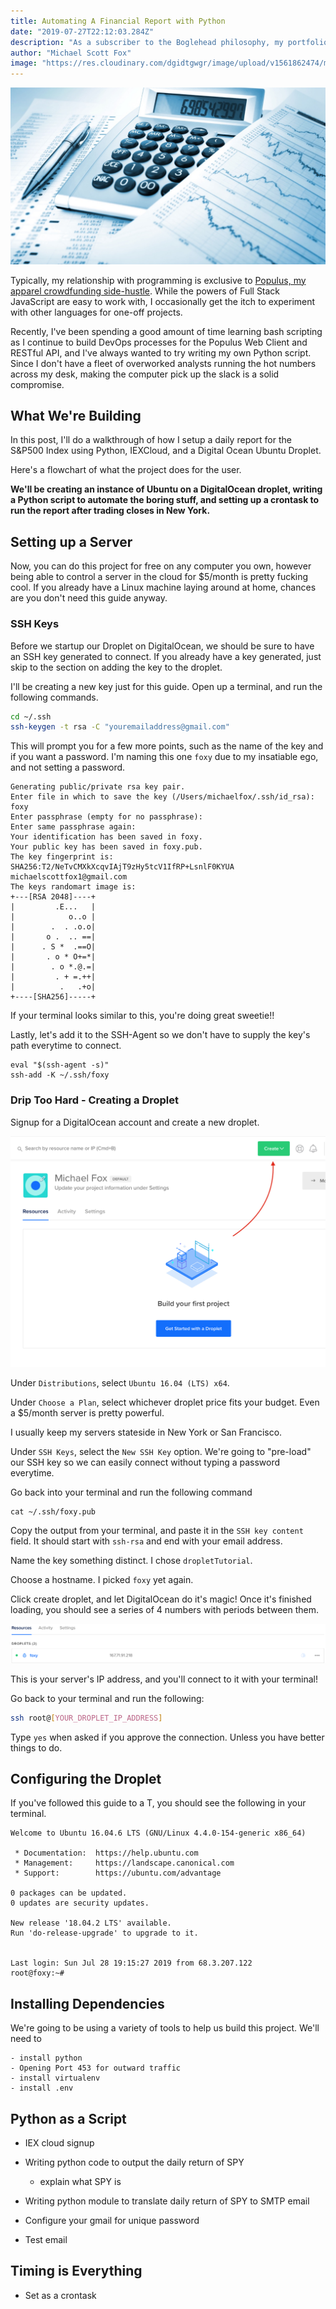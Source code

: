 ```yaml
---
title: Automating A Financial Report with Python  
date: "2019-07-27T22:12:03.284Z"
description: "As a subscriber to the Boglehead philosophy, my portfolio's performance is closely correlated with the S&P 500. As a tech nerd at heart, I wanted to take a crack at fintech..."
author: "Michael Scott Fox"
image: "https://res.cloudinary.com/dgidtgwgr/image/upload/v1561862474/msf_blog/Finance-1.jpg"
---
```


![banner](./banner.jpg)

Typically, my relationship with programming is exclusive to [Populus, my apparel crowdfunding side-hustle](https://populus.app/crowdfunds). While the powers of Full Stack JavaScript are easy to work with, I occasionally get the itch to experiment with other languages for one-off projects. 

Recently, I've been spending a good amount of time learning bash scripting as I continue to build DevOps processes for the Populus Web Client and RESTful API, and I've always wanted to try writing my own Python script. Since I don't have a fleet of overworked analysts running the hot numbers across my desk, making the computer pick up the slack is a solid compromise.


## What We're Building
In this post, I'll do a walkthrough of how I setup a daily report for the S&P500 Index using Python, IEXCloud, and a Digital Ocean Ubuntu Droplet. 

Here's a flowchart of what the project does for the user. 

**We'll be creating an instance of Ubuntu on a DigitalOcean droplet, writing a Python script to automate the boring stuff, and setting up a crontask to run the report after trading closes in New York.**

## Setting up a Server
Now, you can do this project for free on any computer you own, however being able to control a server in the cloud for $5/month is pretty fucking cool. If you already have a Linux machine laying around at home, chances are you don't need this guide anyway.

### SSH Keys
Before we startup our Droplet on DigitalOcean, we should be sure to have an SSH key generated to connect. If you already have a key generated, just skip to the section on adding the key to the droplet.

I'll be creating a new key just for this guide. Open up a terminal, and run the following commands.

```sh
cd ~/.ssh
ssh-keygen -t rsa -C "youremailaddress@gmail.com"
```

This will prompt you for a few more points, such as the name of the key and if you want a password. I'm naming this one `foxy` due to my insatiable ego, and not setting a password. 

```
Generating public/private rsa key pair.
Enter file in which to save the key (/Users/michaelfox/.ssh/id_rsa): foxy
Enter passphrase (empty for no passphrase): 
Enter same passphrase again: 
Your identification has been saved in foxy.
Your public key has been saved in foxy.pub.
The key fingerprint is:
SHA256:T2/NeTvCMXkXcqvIAjT9zHy5tcV1IfRP+LsnlF0KYUA michaelscottfox1@gmail.com
The keys randomart image is:
+---[RSA 2048]----+
|         .E...   |
|            o..o |
|        .  . .o.o|
|       o .  .. ==|
|      . S *  .==O|
|       . o * O+=*|
|        . o *.@.=|
|         . + =.++|
|          .   .+o|
+----[SHA256]-----+
```

If your terminal looks similar to this, you're doing great sweetie!!

Lastly, let's add it to the SSH-Agent so we don't have to supply the key's path everytime to connect. 

```
eval "$(ssh-agent -s)"
ssh-add -K ~/.ssh/foxy
```

### Drip Too Hard - Creating a Droplet

Signup for a DigitalOcean account and create a new droplet. 

![how-to-create](./howtocreate.png)


Under `Distributions`, select `Ubuntu 16.04 (LTS) x64`.

Under `Choose a Plan`, select whichever droplet price fits your budget. Even a $5/month server is pretty powerful.

I usually keep my servers stateside in New York or San Francisco.

Under `SSH Keys`, select the `New SSH Key` option. We're going to "pre-load" our SSH key so we can easily connect without typing a password everytime. 

Go back into your terminal and run the following command

```
cat ~/.ssh/foxy.pub
```

Copy the output from your terminal, and paste it in the `SSH key content` field. It should start with `ssh-rsa` and end with your email address.

Name the key something distinct. I chose `dropletTutorial`.

Choose a hostname. I picked `foxy` yet again.

Click create droplet, and let DigitalOcean do it's magic! Once it's finished loading, you should see a series of 4 numbers with periods between them.

![created-image](./created.png)

This is your server's IP address, and you'll connect to it with your terminal!

Go back to your terminal and run the following: 

```sh
ssh root@[YOUR_DROPLET_IP_ADDRESS]
```
Type `yes` when asked if you approve the connection. Unless you have better things to do.

## Configuring the Droplet

If you've followed this guide to a T, you should see the following in your terminal. 

```ubuntu
Welcome to Ubuntu 16.04.6 LTS (GNU/Linux 4.4.0-154-generic x86_64)

 * Documentation:  https://help.ubuntu.com
 * Management:     https://landscape.canonical.com
 * Support:        https://ubuntu.com/advantage

0 packages can be updated.
0 updates are security updates.

New release '18.04.2 LTS' available.
Run 'do-release-upgrade' to upgrade to it.


Last login: Sun Jul 28 19:15:27 2019 from 68.3.207.122
root@foxy:~# 
```



## Installing Dependencies
We're going to be using a variety of tools to help us build this project. We'll need to 
```
- install python
- Opening Port 453 for outward traffic
- install virtualenv
- install .env
```

## Python as a Script
- IEX cloud signup
- Writing python code to output the daily return of SPY
  - explain what SPY is
- Writing python module to translate daily return of SPY to SMTP email
  
- Configure your gmail for unique password
- Test email

## Timing is Everything
- Set as a crontask